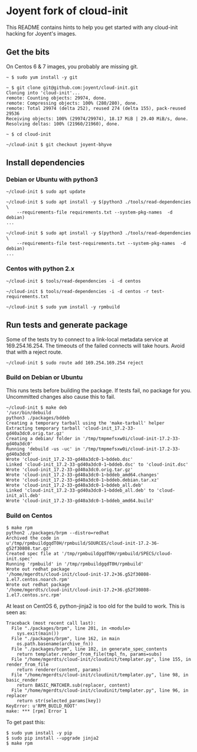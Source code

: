 # Joyent fork of cloud-init

This README contains hints to help you get started with any cloud-init hacking
for Joyent's images.

## Get the bits

On Centos 6 & 7 images, you probably are missing git.

```
~ $ sudo yum install -y git
```

```
~ $ git clone git@github.com:joyent/cloud-init.git
Cloning into 'cloud-init'...
remote: Counting objects: 29974, done.
remote: Compressing objects: 100% (280/280), done.
remote: Total 29974 (delta 252), reused 274 (delta 155), pack-reused 29536
Receiving objects: 100% (29974/29974), 18.17 MiB | 29.40 MiB/s, done.
Resolving deltas: 100% (21960/21960), done.

~ $ cd cloud-init

~/cloud-init $ git checkout joyent-bhyve

```

## Install dependencies

### Debian or Ubuntu with python3

```
~/cloud-init $ sudo apt update

~/cloud-init $ sudo apt install -y $(python3 ./tools/read-dependencies \
    --requirements-file requirements.txt --system-pkg-names  -d debian)
...

~/cloud-init $ sudo apt install -y $(python3 ./tools/read-dependencies \
    --requirements-file test-requirements.txt --system-pkg-names  -d debian)
...
```

### Centos with python 2.x

```
~/cloud-init $ tools/read-dependencies -i -d centos

~/cloud-init $ tools/read-dependencies -i -d centos -r test-requirements.txt

~/cloud-init $ sudo yum install -y rpmbuild
```

## Run tests and generate package

Some of the tests try to connect to a link-local metadata service at
169.254.16.254.  The timeouts of the failed connects will take hours.  Avoid
that with a reject route.

```
~/cloud-init $ sudo route add 169.254.169.254 reject
```

### Build on Debian or Ubuntu

This runs tests before building the package.  If tests fail, no package for you.
Uncommitted changes also cause this to fail.

```
~/cloud-init $ make deb
'/usr/bin/debuild
python3 ./packages/bddeb
Creating a temporary tarball using the 'make-tarball' helper
Extracting temporary tarball 'cloud-init_17.2-33-gd40a3dc0.orig.tar.gz'
Creating a debian/ folder in '/tmp/tmpmefsxw0i/cloud-init-17.2-33-gd40a3dc0'
Running 'debuild -us -uc' in '/tmp/tmpmefsxw0i/cloud-init-17.2-33-gd40a3dc0'
Wrote 'cloud-init_17.2-33-gd40a3dc0-1~bddeb.dsc'
Linked 'cloud-init_17.2-33-gd40a3dc0-1~bddeb.dsc' to 'cloud-init.dsc'
Wrote 'cloud-init_17.2-33-gd40a3dc0.orig.tar.gz'
Wrote 'cloud-init_17.2-33-gd40a3dc0-1~bddeb_amd64.changes'
Wrote 'cloud-init_17.2-33-gd40a3dc0-1~bddeb.debian.tar.xz'
Wrote 'cloud-init_17.2-33-gd40a3dc0-1~bddeb_all.deb'
Linked 'cloud-init_17.2-33-gd40a3dc0-1~bddeb_all.deb' to 'cloud-init_all.deb'
Wrote 'cloud-init_17.2-33-gd40a3dc0-1~bddeb_amd64.build'
```

### Build on Centos

```
$ make rpm
python2 ./packages/brpm --distro=redhat
Archived the code in
u'/tmp/rpmbuildgqdT0H/rpmbuild/SOURCES/cloud-init-17.2-36-g52f30808.tar.gz'
Created spec file at '/tmp/rpmbuildgqdT0H/rpmbuild/SPECS/cloud-init.spec'
Running 'rpmbuild' in '/tmp/rpmbuildgqdT0H/rpmbuild'
Wrote out redhat package
'/home/mgerdts/cloud-init/cloud-init-17.2+36.g52f30808-1.el7.centos.noarch.rpm'
Wrote out redhat package
'/home/mgerdts/cloud-init/cloud-init-17.2+36.g52f30808-1.el7.centos.src.rpm'
```

At least on CentOS 6, python-jinja2 is too old for the build to work. This is
seen as:

```
Traceback (most recent call last):
  File "./packages/brpm", line 201, in <module>
    sys.exit(main())
  File "./packages/brpm", line 162, in main
    os.path.basename(archive_fn))
  File "./packages/brpm", line 102, in generate_spec_contents
    return templater.render_from_file(tmpl_fn, params=subs)
  File "/home/mgerdts/cloud-init/cloudinit/templater.py", line 155, in render_from_file
    return renderer(content, params)
  File "/home/mgerdts/cloud-init/cloudinit/templater.py", line 98, in basic_render
    return BASIC_MATCHER.sub(replacer, content)
  File "/home/mgerdts/cloud-init/cloudinit/templater.py", line 96, in replacer
    return str(selected_params[key])
KeyError: u'RPM_BUILD_ROOT'
make: *** [rpm] Error 1
```

To get past this:

```
$ sudo yum install -y pip
$ sudo pip install --upgrade jinja2
$ make rpm
```
